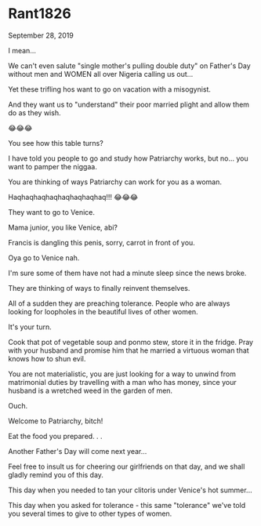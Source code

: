 # Rant1826



September 28, 2019

I mean...

We can't even salute "single mother's pulling double duty" on Father's Day without men and WOMEN all over Nigeria calling us out...

Yet these trifling hos want to go on vacation with a misogynist.

And they want us to "understand" their poor married plight and allow them do as they wish. 

😂😂😂

You see how this table turns?

I have told you people to go and study how Patriarchy works, but no... you want to pamper the niggaa.

You are thinking of ways Patriarchy can work for you as a woman.

Haqhaqhaqhaqhaqhaqhaqhaq!!! 😂😂😂

They want to go to Venice.

Mama junior, you like Venice, abi?

Francis is dangling this penis, sorry, carrot in front of you. 

Oya go to Venice nah.

I'm sure some of them have not had a minute sleep since the news broke.

They are thinking of ways to finally reinvent themselves. 

All of a sudden they are preaching tolerance. People who are always looking for loopholes in the beautiful lives of other women. 

It's your turn.

Cook that pot of vegetable soup and ponmo stew, store it in the fridge. Pray with your husband and promise him that he married a virtuous woman that knows how to shun evil.

You are not materialistic, you are just looking for a way to unwind from matrimonial duties by travelling with a man who has money, since your husband is a wretched weed in the garden of men.

Ouch. 

Welcome to Patriarchy, bitch!

Eat the food you prepared. 
.
.

Another Father's Day will come next year...

Feel free to insult us for cheering our girlfriends on that day, and we shall gladly remind you of this day.

This day when you needed to tan your clitoris under Venice's hot summer...

This day when you asked for tolerance - this same "tolerance" we've told you several times to give to other types of women.